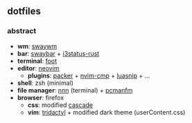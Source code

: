 ## dotfiles 

### abstract

- **wm**: [swaywm](https://github.com/swaywm/sway)
- **bar**: [swaybar](https://github.com/swaywm/sway) + [i3status-rust](https://github.com/greshake/i3status-rust)
- **terminal**: [foot](https://codeberg.org/dnkl/foot)
- **editor**: [neovim](https://github.com/neovim/neovim)
  - **plugins**: [packer](https://github.com/wbthomason/packer.nvim) + [nvim-cmp](https://github.com/hrsh7th/nvim-cmp) + [luasnip](https://github.com/L3MON4D3/LuaSnip) + ...
- **shell**: zsh (minimal)
- **file manager**: [nnn](https://github.com/jarun/nnn) (terminal) + [pcmanfm](https://github.com/lxde/pcmanfm)
- **browser**: firefox
  - **css**: modified [cascade](https://github.com/andreasgrafen/cascade) 
  - **vim**: [tridactyl](https://github.com/tridactyl/tridactyl) + modified dark theme (userContent.css)

